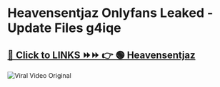 
 # Heavensentjaz Onlyfans Leaked - Update Files g4iqe

## <h2><a href="https://clipsfans.com/Heavensentjaz&ref=git">🔗 Click to LINKS ⏩⏩ 👉 🟢 Heavensentjaz </a></h2>

<a href="https://clipsfans.com/Heavensentjaz&ref=git" rel="nofollow" data-target="animated-image.originalLink"><img src="https://i.ibb.co.com/xMMVF88/686577567.gif" alt="Viral Video Original" style="max-width: 100%; display: inline-block;" data-target="animated-image.originalImage"></a>

